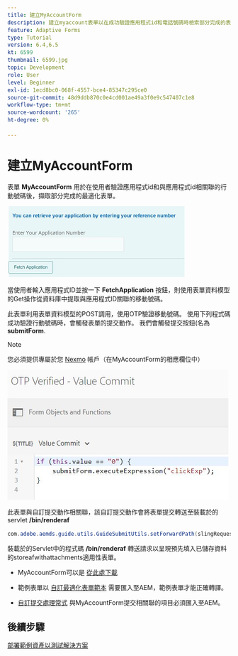 ```yaml
---
title: 建立MyAccountForm
description: 建立myaccount表單以在成功驗證應用程式id和電話號碼時檢索部分完成的表單。
feature: Adaptive Forms
type: Tutorial
version: 6.4,6.5
kt: 6599
thumbnail: 6599.jpg
topic: Development
role: User
level: Beginner
exl-id: 1ecd8bc0-068f-4557-bce4-85347c295ce0
source-git-commit: 48d9ddb870c0e4cd001ae49a3f0e9c547407c1e8
workflow-type: tm+mt
source-wordcount: '265'
ht-degree: 0%

---
```


# 建立MyAccountForm

表單 **MyAccountForm** 用於在使用者驗證應用程式id和與應用程式id相關聯的行動號碼後，擷取部分完成的最適化表單。

![我的帳戶表單](assets/6599.JPG)

當使用者輸入應用程式ID並按一下 **FetchApplication** 按鈕，則使用表單資料模型的Get操作從資料庫中提取與應用程式ID關聯的移動號碼。

此表單利用表單資料模型的POST調用，使用OTP驗證移動號碼。 使用下列程式碼成功驗證行動號碼時，會觸發表單的提交動作。 我們會觸發提交按鈕(名為 **submitForm**.

>[!NOTE]
> 您必須提供專屬於您 [Nexmo](https://dashboard.nexmo.com/) 帳戶（在MyAccountForm的相應欄位中）

![trigger-submit](assets/trigger-submit.JPG)



此表單與自訂提交動作相關聯，該自訂提交動作會將表單提交轉送至裝載於的servlet **/bin/renderaf**

```java
com.adobe.aemds.guide.utils.GuideSubmitUtils.setForwardPath(slingRequest,"/bin/renderaf",null,null);
```

裝載於的Servlet中的程式碼 **/bin/renderaf** 轉送請求以呈現預先填入已儲存資料的storeafwithattachments適用性表單。


* MyAccountForm可以是 [從此處下載](assets/my-account-form.zip)

* 範例表單以 [自訂最適化表單範本](assets/custom-template-with-page-component.zip) 需要匯入至AEM，範例表單才能正確轉譯。

* [自訂提交處理常式](assets/custom-submit-my-account-form.zip) 與MyAccountForm提交相關聯的項目必須匯入至AEM。

## 後續步驟

[部署範例資產以測試解決方案](./deploy-this-sample.md)
